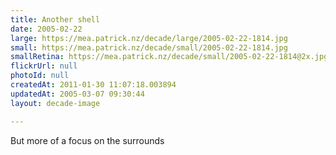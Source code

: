 ```yaml
---
title: Another shell
date: 2005-02-22
large: https://mea.patrick.nz/decade/large/2005-02-22-1814.jpg
small: https://mea.patrick.nz/decade/small/2005-02-22-1814.jpg
smallRetina: https://mea.patrick.nz/decade/small/2005-02-22-1814@2x.jpg
flickrUrl: null
photoId: null
createdAt: 2011-01-30 11:07:18.003894
updatedAt: 2005-03-07 09:30:44
layout: decade-image

---
```

But more of a focus on the surrounds
